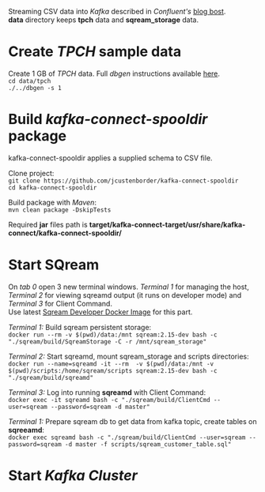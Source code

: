 Streaming CSV data into _Kafka_ described in _Confluent's_ [blog bost](https://www.confluent.io/blog/ksql-in-action-enriching-csv-events-with-data-from-rdbms-into-AWS/).  
**data** directory keeps **tpch** data and **sqream_storage** data.  

# Create _TPCH_ sample data
Create 1 GB of _TPCH_ data. Full _dbgen_ instructions available [here](https://github.com/electrum/tpch-dbgen).  
`cd data/tpch`  
`./../dbgen -s 1`  

# Build _kafka-connect-spooldir_ package
kafka-connect-spooldir applies a supplied schema to CSV file.  

Clone project:  
`git clone https://github.com/jcustenborder/kafka-connect-spooldir`  
`cd kafka-connect-spooldir`  

Build package with _Maven_:  
`mvn clean package -DskipTests`  

Required **jar** files path is **target/kafka-connect-target/usr/share/kafka-connect/kafka-connect-spooldir/**  

# Start SQream
On _tab 0_ open 3 new terminal windows. _Terminal 1_ for managing the host, _Terminal 2_ for viewing sqreamd output (it runs on developer mode) and _Terminal 3_ for Client Command.  
Use latest [Sqream Developer Docker Image](http://gitlab.sq.l/DevOps/sqream-developer) for this part.  

_Terminal 1:_  Build sqream persistent storage:  
`docker run --rm -v $(pwd)/data:/mnt sqream:2.15-dev bash -c "./sqream/build/SqreamStorage -C -r /mnt/sqream_storage"`  

_Terminal 2:_  Start sqreamd, mount sqream_storage and scripts directories:  
`docker run --name=sqreamd -it --rm  -v $(pwd)/data:/mnt -v $(pwd)/scripts:/home/sqream/scripts sqream:2.15-dev bash -c "./sqream/build/sqreamd"`  

_Terminal 3:_  Log into running **sqreamd** with Client Command:  
`docker exec -it sqreamd bash -c "./sqream/build/ClientCmd --user=sqream --password=sqream -d master"`  

_Terminal 1:_  Prepare sqream db to get data from kafka topic, create tables on **sqreeamd**:  
`docker exec sqreamd bash -c "./sqream/build/ClientCmd --user=sqream --password=sqream -d master -f scripts/sqream_customer_table.sql"`  

# Start _Kafka Cluster_
